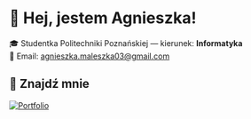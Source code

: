 # 👋 Hej, jestem Agnieszka!

🎓 Studentka Politechniki Poznańskiej — kierunek: **Informatyka**  
📧 Email: [agnieszka.maleszka03@gmail.com](mailto:agnieszka.maleszka03@gmail.com)


## 🔗 Znajdź mnie

[![Portfolio](https://img.shields.io/badge/Portfolio-Website-orange?style=for-the-badge)](https://agnieszka-maleszka.onrender.com/)
